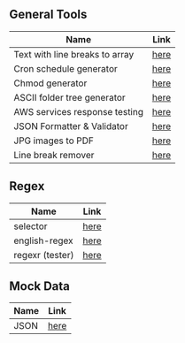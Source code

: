 ## General Tools

| Name                           | Link                                                             |
| ------------------------------ | ---------------------------------------------------------------- |
| Text with line breaks to array | [here](https://arraythis.com/)                                   |
| Cron schedule generator        | [here](https://crontab.guru/)                                    |
| Chmod generator                | [here](https://chmodcommand.com/)                                |
| ASCII folder tree generator    | [here](https://tree.nathanfriend.io/)                            |
| AWS services response testing  | [here](https://latencycheck.altaircp.com/)                       |
| JSON Formatter & Validator     | [here](https://jsonformatter.curiousconcept.com/)                |
| JPG images to PDF              | [here](https://jpg2pdf.com//)                                    |
| Line break remover             | [here](https://www.textfixer.com/tools/remove-line-breaks.php//) |

## Regex

| Name            | Link                                                             |
| --------------- | ---------------------------------------------------------------- |
| selector        | [here](https://regex-generator.olafneumann.org/)                 |
| english-regex   | [here](https://itsallbinary.com/simply-regex/regex-builder-tool) |
| regexr (tester) | [here](https://regexr.com/)                                      |

## Mock Data

| Name | Link                                    |
| ---- | --------------------------------------- |
| JSON | [here](https://app.json-generator.com/) |
